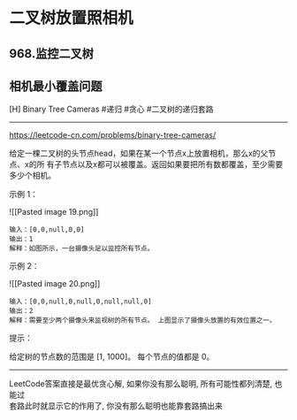 # 二叉树放置照相机
## 968.监控二叉树
## 相机最小覆盖问题
[H]
Binary Tree Cameras
#递归  #贪心  #二叉树的递归套路 

---
https://leetcode-cn.com/problems/binary-tree-cameras/

给定一棵二叉树的头节点head，如果在某一个节点x上放置相机，那么x的父节点、x的所 有子节点以及x都可以被覆盖。返回如果要把所有数都覆盖，至少需要多少个相机。

示例 1：

![[Pasted image 19.png]]
```
输入：[0,0,null,0,0]
输出：1
解释：如图所示，一台摄像头足以监控所有节点。
```

示例 2：

![[Pasted image 20.png]]
```
输入：[0,0,null,0,null,0,null,null,0]
输出：2
解释：需要至少两个摄像头来监视树的所有节点。 上图显示了摄像头放置的有效位置之一。
```

提示：

给定树的节点数的范围是 [1, 1000]。
每个节点的值都是 0。


---
LeetCode答案直接是最优贪心解, 如果你没有那么聪明, 所有可能性都列清楚, 也能过  
套路此时就显示它的作用了, 你没有那么聪明也能靠套路搞出来